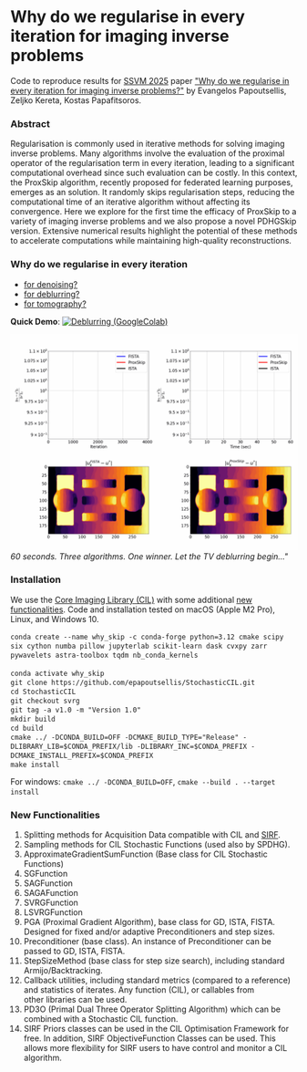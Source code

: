 # Why do we regularise in every iteration for imaging inverse problems

Code to reproduce results for [SSVM 2025](https://sites.google.com/view/ssvm-2025/home-page) paper ["Why do we regularise in every iteration for imaging inverse problems?"](https://arxiv.org/abs/2411.00688) by Evangelos Papoutsellis, Zeljko Kereta, Kostas Papafitsoros.

### Abstract
Regularisation is commonly used in iterative methods for solving imaging inverse problems. Many algorithms involve the evaluation of the proximal operator of the regularisation term in every iteration, leading to a significant computational overhead since such evaluation can be costly. In this context, the ProxSkip algorithm, recently proposed for federated learning purposes, emerges as an solution. It randomly skips regularisation steps, reducing the computational time of an iterative algorithm without affecting its convergence. Here we explore for the first time the efficacy of ProxSkip to a variety of imaging inverse problems and we also propose a novel PDHGSkip version. Extensive numerical results highlight the potential of these methods to accelerate computations while maintaining high-quality reconstructions.

### Why do we regularise in every iteration

- [for denoising?](./denoising/denoising_plots_multiple_probs.ipynb)
- [for deblurring?](./deblurring/deblurring_plots_multiple_probs.ipynb)
- [for tomography?](./tomography/tomography_plots_finden_from_pdhg_explicit_precond.ipynb)

**Quick Demo**: [![Deblurring (GoogleColab)](https://colab.research.google.com/assets/colab-badge.svg)](https://colab.research.google.com/github/epapoutsellis/Why-do-we-regularise-in-every-iteration/blob/main/deblurring/demo_gcolab.ipynb)    

![](comparison.gif)
_60 seconds. Three algorithms. One winner. Let the TV deblurring begin..."_

### Installation

We use the [Core Imaging Library (CIL)](https://github.com/TomographicImaging/CIL) with some additional [new functionalities](#Appendix). Code and installation tested on macOS (Apple M2 Pro), Linux, and Windows 10.

```
conda create --name why_skip -c conda-forge python=3.12 cmake scipy six cython numba pillow jupyterlab scikit-learn dask cvxpy zarr pywavelets astra-toolbox tqdm nb_conda_kernels

conda activate why_skip
git clone https://github.com/epapoutsellis/StochasticCIL.git
cd StochasticCIL
git checkout svrg
git tag -a v1.0 -m "Version 1.0"
mkdir build
cd build
cmake ../ -DCONDA_BUILD=OFF -DCMAKE_BUILD_TYPE="Release" -DLIBRARY_LIB=$CONDA_PREFIX/lib -DLIBRARY_INC=$CONDA_PREFIX -DCMAKE_INSTALL_PREFIX=$CONDA_PREFIX
make install
```

For windows: `cmake ../ -DCONDA_BUILD=OFF`, `cmake --build . --target install`

### New Functionalities

1) Splitting methods for Acquisition Data compatible with CIL and [SIRF](https://github.com/SyneRBI/SIRF).
2) Sampling methods for CIL Stochastic Functions (used also by SPDHG).
3) ApproximateGradientSumFunction (Base class for CIL Stochastic Functions)
4) SGFunction
5) SAGFunction
6) SAGAFunction
7) SVRGFunction
8) LSVRGFunction
9) PGA (Proximal Gradient Algorithm), base class for GD, ISTA, FISTA.  Designed for fixed and/or adaptive Preconditioners and step sizes.
10) Preconditioner (base class). An instance of Preconditioner can be passed to GD, ISTA, FISTA. 
11) StepSizeMethod (base class for step size search), including standard Armijo/Backtracking.
12) Callback utilities, including standard metrics (compared to a reference) and statistics of iterates. Any function (CIL), or callables from other libraries can be used.
13) PD3O (Primal Dual Three Operator Splitting Algorithm) which can be combined with a Stochastic CIL function.
14) SIRF Priors classes can be used in the CIL Optimisation Framework for free. In addition, SIRF ObjectiveFunction Classes can be used. This allows more flexibility for SIRF users to have control and monitor a CIL algorithm.



